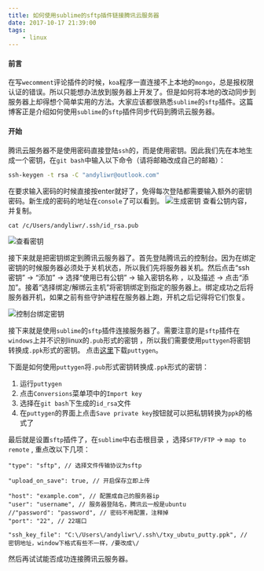 ```yaml
---
title: 如何使用sublime的sftp插件链接腾讯云服务器
date: 2017-10-17 21:39:00
tags:
	- linux
---
```


#### 前言

在写`wecomment`评论插件的时候，`koa`程序一直连接不上本地的`mongo`，总是报权限认证的错误。所以只能想办法放到服务器上开发了。但是如何将本地的改动同步到服务器上却得想个简单实用的方法。大家应该都很熟悉`sublime`的`sftp`插件。这篇博客正是介绍如何使用`sublime`的`sftp`插件同步代码到腾讯云服务器。

#### 开始

腾讯云服务器不是使用密码直接登陆`ssh`的，而是使用密钥。因此我们先在本地生成一个密钥，在`git bash`中输入以下命令（请将邮箱改成自己的邮箱）：
```bat
ssh-keygen -t rsa -C "andyliwr@outlook.com"
```
在要求输入密码的时候直接按enter就好了，免得每次登陆都需要输入额外的密钥密码。新生成的密码的地址在`console`了可以看到。
![生成密钥](https://olpkwt43d.qnssl.com/blog/post20171017_01.png)
查看公钥内容，并复制。
```
cat /c/Users/andyliwr/.ssh/id_rsa.pub
```
![查看密钥](https://olpkwt43d.qnssl.com/blog/post20171017_02.png)

接下来就是把密钥绑定到腾讯云服务器了。首先登陆腾讯云的控制台。因为在绑定密钥的时候服务器必须处于关机状态，所以我们先将服务器关机。然后点击“ssh密钥” -> “添加” -> 选择“使用已有公钥” -> 输入密钥名称 ，以及描述 -> 点击“添加”。接着“选择绑定/解绑云主机”将密钥绑定到指定的服务器上。绑定成功之后将服务器开机，如果之前有些守护进程在服务器上跑，开机之后记得将它们恢复。

![控制台绑定密钥](https://olpkwt43d.qnssl.com/blog/post20171017_03.png)

接下来就是使用`sublime`的`sftp`插件连接服务器了。需要注意的是`sftp`插件在`windows`上并不识别linux的`.pub`形式的密钥 ，所以我们需要使用`puttygen`将密钥转换成`.ppk`形式的密钥。
点击[这里](https://the.earth.li/~sgtatham/putty/latest/w64/putty-64bit-0.70-installer.msi)下载`puttygen`。

下面是如何使用`puttygen`将`.pub`形式密钥转换成`.ppk`形式的密钥：
1. 运行`puttygen`
2. 点击`Conversions`菜单项中的`Import key`
3. 选择在`git bash`下生成的`id_rsa`文件
4. 在`puttygen`的界面上点击`Save private key`按钮就可以把私钥转换为`ppk`的格式了

最后就是设置`sftp`插件了，在`sublime`中右击根目录 ，选择`SFTP/FTP` -> `map to remote` , 重点改以下几项：
```
"type": "sftp", // 选择文件传输协议为sftp

"upload_on_save": true, // 开启保存立即上传

"host": "example.com", // 配置成自己的服务器ip
"user": "username", // 服务器登陆名，腾讯云一般是ubuntu
//"password": "password", // 密码不用配置，注释掉 
"port": "22", // 22端口

"ssh_key_file": "C:\/Users\/andyliwr\/.ssh\/txy_ubutu_putty.ppk", // 密钥地址，window下格式有些不一样，/要改成\/
```



然后再试试能否成功连接腾讯云服务器。